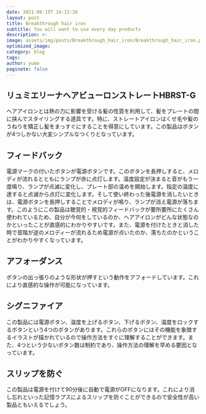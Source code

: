 ```yaml
---
date: 2021-08-15T 14:13:26
layout: post
title: Breakthrough hair iron
subtitle: You will want to use every day products
description: >-
image: assets/img/posts/Breakthrough_hair_iron/Breakthrough_hair_iron.png
optimized_image: 
category: blog
tags: 
author: yume
paginate: false
---
```


## リュミエリーナヘアビューロンストレートHBRST-G

ヘアアイロンとは熱の力に影響を受ける髪の性質を利用して、髪をプレートの間に挟んでスタイリングする道具です。特に、ストレートアイロンはくせ毛や髪のうねりを矯正し髪をまっすぐにすることを得意にしています。この製品はボタンが4つしかない大変シンプルなつくりとなっています。

## フィードバック

電源マークの付いたボタンが電源ボタンです。このボタンを長押しすると、メロディが流れるとともにランプが赤に点灯します。温度設定が決まると音がもう一度鳴り、ランプが点滅に変化し、プレート部の温めを開始します。指定の温度に達すると点滅から点灯に変化します。そして使い終わった後電源を消したいときは、電源ボタンを長押しすることでメロディが鳴り、ランプが消え電源が落ちます。このようにこの製品は聴覚的・視覚的フィードバックが要所要所にたくさん使われているため、自分が今何をしているのか、ヘアアイロンがどんな状態なのかといったことが直感的にわかりやすいです。また、電源を付けたときと消した時で音階が逆のメロディーが流れるため電源が点いたのか、落ちたのかということがわかりやすくなっています。

## アフォーダンス

ボタンの出っ張りのような形状が押すという動作をアフォードしています。これにより直感的な操作が可能になっています。

## シグニファイア

この製品には電源ボタン、温度を上げるボタン、下げるボタン、温度をロックするボタンという4つのボタンがあります。これらのボタンにはその機能を象徴するイラストが描かれているので操作方法をすぐに理解することができます。また、4つという少ないボタン数は制約であり、操作方法の理解を早める要因となっています。

## スリップを防ぐ

この製品は電源を付けて90分後に自動で電源がOFFになります。これにより消し忘れといった記憶ラプスによるスリップを防ぐことができるので安全性が高い製品ともいえるでしょう。